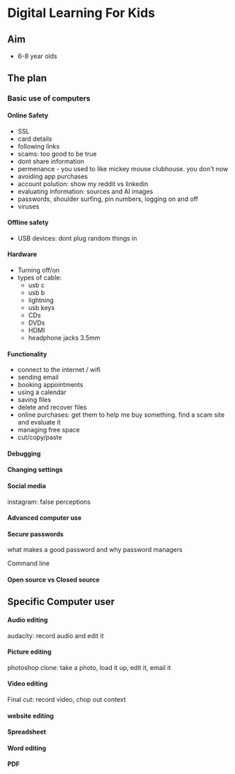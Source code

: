 # Digital Learning For Kids

## Aim

- 6-8 year olds

## The plan

### Basic use of computers

#### Online Safety
- SSL
- card details
- following links
- scams: too good to be true
- dont share information
- permenance - you used to like mickey mouse clubhouse. you don't now
- avoiding app purchases
- account polution: show my reddit vs linkedin
- evaluating information: sources and AI images
- passwords, shoulder surfing, pin numbers, logging on and off
- viruses

#### Offline safety
- USB devices: dont plug random things in

#### Hardware
- Turning off/on
- types of cable:
  - usb c
  - usb b
  - lightning
  - usb keys
  - CDs
  - DVDs
  - HDMI
  - headphone jacks 3.5mm


#### Functionality
- connect to the internet / wifi
- sending email
- booking appointments
- using a calendar
- saving files
- delete and recover files
- online purchases: get them to help me buy something. find a scam site and evaluate it
- managing free space
- cut/copy/paste



#### Debugging

#### Changing settings

#### Social media
  instagram: false perceptions


#### Advanced computer use

#### Secure passwords
  what makes a good password and why
  password managers

 Command line

#### Open source vs Closed source

## Specific Computer user

#### Audio editing
  audacity: record audio and edit it

#### Picture editing
  photoshop clone: take a photo, load it up, edit it, email it

#### Video editing
  Final cut: record video, chop out context

#### website editing

#### Spreadsheet

#### Word editing

#### PDF
